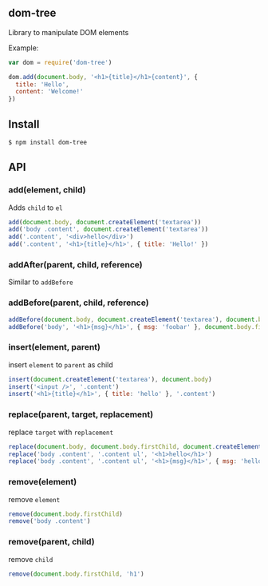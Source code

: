 ## dom-tree

Library to manipulate DOM elements

Example:

```js
var dom = require('dom-tree')

dom.add(document.body, '<h1>{title}</h1>{content}', {
  title: 'Hello',
  content: 'Welcome!'
})
```

## Install

```bash
$ npm install dom-tree
```

## API

### add(element, child)

Adds `child` to `el`

```js
add(document.body, document.createElement('textarea'))
add('body .content', document.createElement('textarea'))
add('.content', '<div>hello</div>')
add('.content', '<h1>{title}</h1>', { title: 'Hello!' })
```

### addAfter(parent, child, reference)

Similar to `addBefore`

### addBefore(parent, child, reference)

```js
addBefore(document.body, document.createElement('textarea'), document.body.firstChild)
addBefore('body', '<h1>{msg}</h1>', { msg: 'foobar' }, document.body.firstChild)
```

### insert(element, parent)

insert `element` to `parent` as child

```js
insert(document.createElement('textarea'), document.body)
insert('<input />', '.content')
insert('<h1>{title}</h1>', { title: 'hello' }, '.content')
```

### replace(parent, target, replacement)

replace `target` with `replacement`

```js
replace(document.body, document.body.firstChild, document.createElement('textarea'))
replace('body .content', '.content ul', '<h1>hello</h1>')
replace('body .content', '.content ul', '<h1>{msg}</h1>', { msg: 'hello!' })
```

### remove(element)

remove `element`

```js
remove(document.body.firstChild)
remove('body .content')
```

### remove(parent, child)

remove `child`

```js
remove(document.body.firstChild, 'h1')
```
